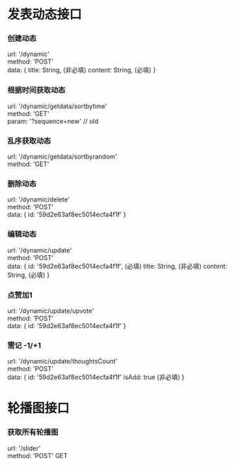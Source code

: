 # 发表动态接口

### 创建动态
url: '/dynamic'  
method: 'POST'  
data: {
    title: String, (非必填)
    content: String, (必填)
}

### 根据时间获取动态
url: '/dynamic/getdata/sortbytime'  
method: 'GET'  
param: '?sequence=new' // old  

### 乱序获取动态
url: '/dynamic/getdata/sortbyrandom'  
method: 'GET'  


### 删除动态
url: '/dynamic/delete'  
method: 'POST'  
data: {
	id: '59d2e63af8ec5014ecfa4f1f'
}

### 编辑动态
url: '/dynamic/update'  
method: 'POST'  
data: {
	id: '59d2e63af8ec5014ecfa4f1f', (必填)
    title: String, (非必填)
    content: String, (必填)
}

### 点赞加1
url: '/dynamic/update/upvote'  
method: 'POST'  
data: {
	id: '59d2e63af8ec5014ecfa4f1f'
}

### 需记 -1/+1
url: '/dynamic/update/thoughtsCount'  
method: 'POST'  
data: {
	id: '59d2e63af8ec5014ecfa4f1f'
	isAdd: true (非必填)
}


# 轮播图接口

### 获取所有轮播图
url: '/slider'  
method: 'POST'  GET
